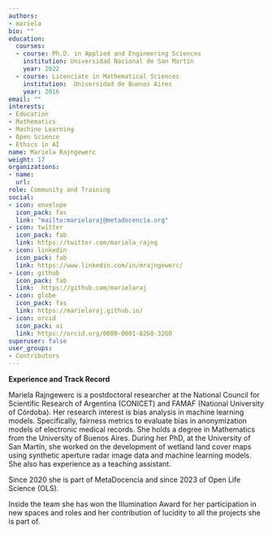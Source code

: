 ```yaml
---
authors:
- mariela
bio: ""
education:
  courses:
  - course: Ph.D. in Applied and Engineering Sciences
    institution: Universidad Nacional de San Martín
    year: 2022
  - course: Licenciate in Mathematical Sciences
    institution:  Universidad de Buenos Aires
    year: 2016
email: ""
interests:
- Education
- Mathematics
- Machine Learning
- Open Science
- Ethics in AI
name: Mariela Rajngewerc
weight: 17
organizations:
- name: 
  url: 
role: Community and Training
social:
- icon: envelope
  icon_pack: fas
  link: "mailto:marielaraj@metadocencia.org"
- icon: twitter
  icon_pack: fab
  link: https://twitter.com/mariela_rajng
- icon: linkedin
  icon_pack: fab
  link: https://www.linkedin.com/in/mrajngewerc/
- icon: github
  icon_pack: fab
  link:  https://github.com/marielaraj
- icon: globe
  icon_pack: fas
  link: https://marielaraj.github.io/
- icon: orcid
  icon_pack: ai
  link: https://orcid.org/0000-0001-8268-3260
superuser: false
user_groups:
- Contributors
---
```

**Experience and Track Record**

Mariela Rajngewerc is a postdoctoral researcher at the National Council for Scientific Research of Argentina (CONICET) and FAMAF (National University of Córdoba). 
Her research interest is bias analysis in machine learning models. Specifically, fairness metrics to evaluate bias in anonymization models of electronic medical records. 
She holds a degree in Mathematics from the University of Buenos Aires. During her PhD, at the University of San Martín, she worked on the development of wetland land cover maps using synthetic aperture radar image data and machine learning models. She also has experience as a teaching assistant. 

Since 2020 she is part of MetaDocencia and since 2023 of Open Life Science (OLS).

Inside the team she has won the Illumination Award for her participation in new spaces and roles and her contribution of lucidity to all the projects she is part of.
